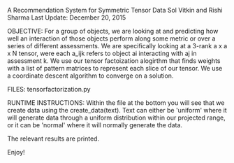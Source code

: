 A Recommendation System for Symmetric Tensor Data
Sol Vitkin and Rishi Sharma 
Last Update: December 20, 2015


OBJECTIVE: For a group of objects, we are looking at and predicting how well an interaction of those objects perform along some metric or over a series of different assessments. We are specifically looking at a 3-rank a x a x N tensor, were each a_ijk refers to object ai interacting with aj in assessment k. We use our tensor factoization alogirthm that finds weights with a list of pattern matrices to represent each slice of our tensor. We use a coordinate descent algorithm to converge on a solution. 

FILES: tensorfactorization.py

RUNTIME INSTRUCTIONS: Within the file at the bottom you will see  that we create data using the create_data(text). Text can either be 'uniform' where it will generate data through a uniform distribution within our projected range, or it can be 'normal' where it will normally generate the data. 

The relevant results are printed. 


Enjoy!
